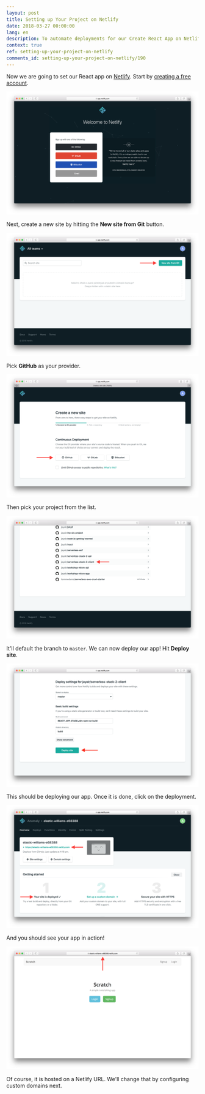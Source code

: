 ```yaml
---
layout: post
title: Setting up Your Project on Netlify
date: 2018-03-27 00:00:00
lang: en
description: To automate deployments for our Create React App on Netlify start by signing up for a free account and adding your Git repository.
context: true
ref: setting-up-your-project-on-netlify
comments_id: setting-up-your-project-on-netlify/190
---
```


Now we are going to set our React app on [Netlify](https://www.netlify.com). Start by [creating a free account](https://app.netlify.com/signup).

![Signup for Netlify screenshot](/assets/part2/signup-for-netlify.png)

Next, create a new site by hitting the **New site from Git** button.

![Hit new site from git button screenshot](/assets/part2/hit-new-site-from-git-button.png)

Pick **GitHub** as your provider.

![Select GitHub as provider screenshot](/assets/part2/select-github-as-provider.png)

Then pick your project from the list.

![Select GitHub repo from list screenshot](/assets/part2/select-github-repo-from-list.png)

It'll default the branch to `master`. We can now deploy our app! Hit **Deploy site**.

![Hit Deploy site screenshot](/assets/part2/hit-deploy-site.png)

This should be deploying our app. Once it is done, click on the deployment.

![View deployed site screenshot](/assets/part2/view-deployed-site.png)

And you should see your app in action!

![Netlify deployed notes app screenshot](/assets/part2/netlify-deployed-notes-app.png)

Of course, it is hosted on a Netlify URL. We'll change that by configuring custom domains next.
